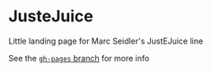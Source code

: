 # JusteJuice
Little landing page for Marc Seidler's JustEJuice line

See the [`gh-pages` branch](https://github.com/charlespeach/just-e-juice/tree/gh-pages) for more info
